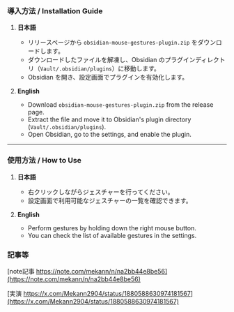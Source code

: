 ### 導入方法 / Installation Guide

1. **日本語**  
   - リリースページから `obsidian-mouse-gestures-plugin.zip` をダウンロードします。  
   - ダウンロードしたファイルを解凍し、Obsidian のプラグインディレクトリ（`Vault/.obsidian/plugins`）に移動します。  
   - Obsidian を開き、設定画面でプラグインを有効化します。  

2. **English**  
   - Download `obsidian-mouse-gestures-plugin.zip` from the release page.  
   - Extract the file and move it to Obsidian's plugin directory (`Vault/.obsidian/plugins`).  
   - Open Obsidian, go to the settings, and enable the plugin.  

---

### 使用方法 / How to Use

1. **日本語**  
   - 右クリックしながらジェスチャーを行ってください。  
   - 設定画面で利用可能なジェスチャーの一覧を確認できます。  

2. **English**  
   - Perform gestures by holding down the right mouse button.  
   - You can check the list of available gestures in the settings.

### 記事等
[note記事 https://note.com/mekann/n/na2bb44e8be56](https://note.com/mekann/n/na2bb44e8be56)

[実演 https://x.com/Mekann2904/status/1880588630974181567](https://x.com/Mekann2904/status/1880588630974181567)